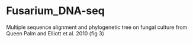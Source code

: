 # Fusarium_DNA-seq
Multiple sequence alignment and phylogenetic tree on fungal culture from Queen Palm and Elliott et al. 2010 (fig 3)
